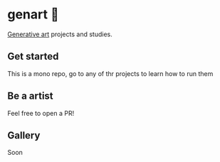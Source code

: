 # genart :art:

[Generative art](https://en.wikipedia.org/wiki/Generative_art) projects and studies.


## Get started
This is a mono repo, go to any of thr projects to learn how to run them

## Be a artist
Feel free to open a PR!


## Gallery
Soon
